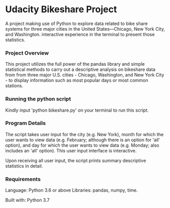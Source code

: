 # Udacity Bikeshare Project

A project making use of Python to explore data related to bike share systems for three major cities in the United States—Chicago, New York City, and Washington.  interactive experience in the terminal to present those statistics.

### Project Overview

This project utilizes the full power of the pandas library and simple statistical methods to carry out a descriptive analysis on bikeshare data from from three major U.S. cities - Chicago, Washington, and New York City - to display information such as most popular days or most common stations.

### Running the python script

Kindly input 'python bikeshare.py' on your terminal to run this script. 

### Program Details
The script takes user input for the city (e.g. New York), month for which the user wants to view data (e.g. February; although there is an option for 'all' option), and day for which the user wants to view data (e.g. Monday; also includes an 'all' option). This user input interface is interactive.

Upon receiving all user input, the script prints summary descriptive statistics in detail. 

### Requirements
Language: Python 3.6 or above
Libraries: pandas, numpy, time.


Built with: Python 3.7
